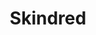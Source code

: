 ---
title: "Skindred"
summary: "Skindred are a Welsh heavy metal music band formed in Newport in 1998. Their musical style mixes heavy metal, alternative rock and ragga. The band also integrate elements of punk rock, hardcore punk, reggae, dancehall, jungle, ska, hip hop, drum and bass, dubstep and various other influences into their music. They are well known for their energetic and involving live performances and have won several awards including \"Best Live Band\" at the 2011 UK Metal Hammer Golden Gods Awards and the \"Devotion Award\" at the 2011 Kerrang! Awards."
slug: "skindred"
image: "skindred.jpg"
apple_music_artist_url: "https://music.apple.com/gb/artist/skindred/5298947"
wikipedia_url: "https://en.wikipedia.org/wiki/Skindred"
---